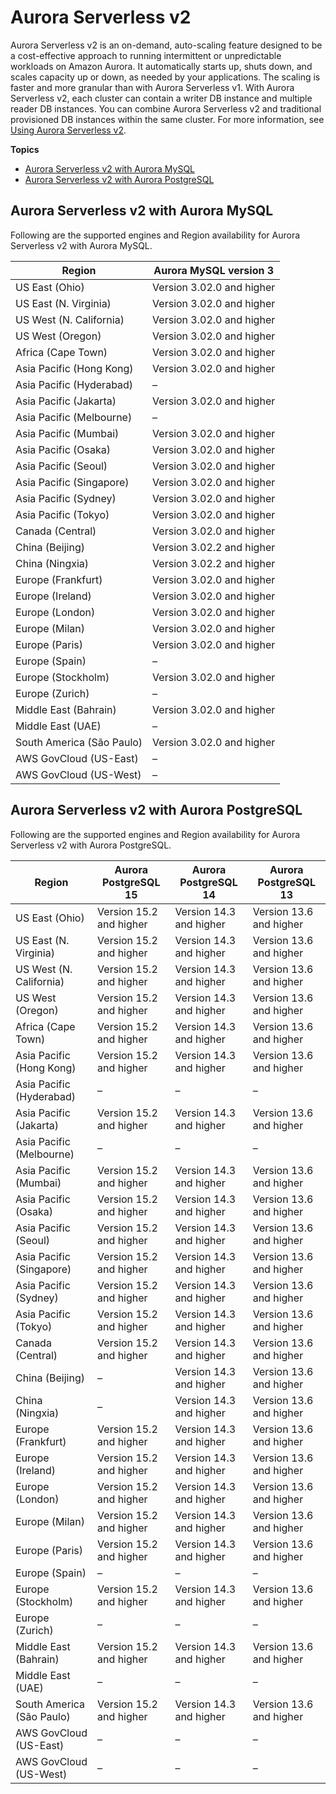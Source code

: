 # Aurora Serverless v2<a name="Concepts.Aurora_Fea_Regions_DB-eng.Feature.ServerlessV2"></a>

Aurora Serverless v2 is an on\-demand, auto\-scaling feature designed to be a cost\-effective approach to running intermittent or unpredictable workloads on Amazon Aurora\. It automatically starts up, shuts down, and scales capacity up or down, as needed by your applications\. The scaling is faster and more granular than with Aurora Serverless v1\. With Aurora Serverless v2, each cluster can contain a writer DB instance and multiple reader DB instances\. You can combine Aurora Serverless v2 and traditional provisioned DB instances within the same cluster\. For more information, see [Using Aurora Serverless v2](aurora-serverless-v2.md)\.

**Topics**
+ [Aurora Serverless v2 with Aurora MySQL](#Concepts.Aurora_Fea_Regions_DB-eng.Feature.ServerlessV2.amy)
+ [Aurora Serverless v2 with Aurora PostgreSQL](#Concepts.Aurora_Fea_Regions_DB-eng.Feature.ServerlessV2.apg)

## Aurora Serverless v2 with Aurora MySQL<a name="Concepts.Aurora_Fea_Regions_DB-eng.Feature.ServerlessV2.amy"></a>

Following are the supported engines and Region availability for Aurora Serverless v2 with Aurora MySQL\.


| Region | Aurora MySQL version 3 | 
| --- | --- | 
| US East \(Ohio\) | Version 3\.02\.0 and higher | 
| US East \(N\. Virginia\) | Version 3\.02\.0 and higher | 
| US West \(N\. California\) | Version 3\.02\.0 and higher | 
| US West \(Oregon\) | Version 3\.02\.0 and higher | 
| Africa \(Cape Town\) | Version 3\.02\.0 and higher | 
| Asia Pacific \(Hong Kong\) | Version 3\.02\.0 and higher | 
| Asia Pacific \(Hyderabad\) | – | 
| Asia Pacific \(Jakarta\) | Version 3\.02\.0 and higher | 
| Asia Pacific \(Melbourne\) | – | 
| Asia Pacific \(Mumbai\) | Version 3\.02\.0 and higher | 
| Asia Pacific \(Osaka\) | Version 3\.02\.0 and higher | 
| Asia Pacific \(Seoul\) | Version 3\.02\.0 and higher | 
| Asia Pacific \(Singapore\) | Version 3\.02\.0 and higher | 
| Asia Pacific \(Sydney\) | Version 3\.02\.0 and higher | 
| Asia Pacific \(Tokyo\) | Version 3\.02\.0 and higher | 
| Canada \(Central\) | Version 3\.02\.0 and higher | 
| China \(Beijing\) | Version 3\.02\.2 and higher | 
| China \(Ningxia\) | Version 3\.02\.2 and higher | 
| Europe \(Frankfurt\) | Version 3\.02\.0 and higher | 
| Europe \(Ireland\) | Version 3\.02\.0 and higher | 
| Europe \(London\) | Version 3\.02\.0 and higher | 
| Europe \(Milan\) | Version 3\.02\.0 and higher | 
| Europe \(Paris\) | Version 3\.02\.0 and higher | 
| Europe \(Spain\) | – | 
| Europe \(Stockholm\) | Version 3\.02\.0 and higher | 
| Europe \(Zurich\) | – | 
| Middle East \(Bahrain\) | Version 3\.02\.0 and higher | 
| Middle East \(UAE\) | – | 
| South America \(São Paulo\) | Version 3\.02\.0 and higher | 
| AWS GovCloud \(US\-East\) | – | 
| AWS GovCloud \(US\-West\) | – | 

## Aurora Serverless v2 with Aurora PostgreSQL<a name="Concepts.Aurora_Fea_Regions_DB-eng.Feature.ServerlessV2.apg"></a>

Following are the supported engines and Region availability for Aurora Serverless v2 with Aurora PostgreSQL\.


| Region | Aurora PostgreSQL 15 | Aurora PostgreSQL 14 | Aurora PostgreSQL 13 | 
| --- | --- | --- | --- | 
| US East \(Ohio\) | Version 15\.2 and higher | Version 14\.3 and higher | Version 13\.6 and higher | 
| US East \(N\. Virginia\) | Version 15\.2 and higher | Version 14\.3 and higher | Version 13\.6 and higher | 
| US West \(N\. California\) | Version 15\.2 and higher | Version 14\.3 and higher | Version 13\.6 and higher | 
| US West \(Oregon\) | Version 15\.2 and higher | Version 14\.3 and higher | Version 13\.6 and higher | 
| Africa \(Cape Town\) | Version 15\.2 and higher | Version 14\.3 and higher | Version 13\.6 and higher | 
| Asia Pacific \(Hong Kong\) | Version 15\.2 and higher | Version 14\.3 and higher | Version 13\.6 and higher | 
| Asia Pacific \(Hyderabad\) | – | – | – | 
| Asia Pacific \(Jakarta\) | Version 15\.2 and higher | Version 14\.3 and higher | Version 13\.6 and higher | 
| Asia Pacific \(Melbourne\) | – | – | – | 
| Asia Pacific \(Mumbai\) | Version 15\.2 and higher | Version 14\.3 and higher | Version 13\.6 and higher | 
| Asia Pacific \(Osaka\) | Version 15\.2 and higher | Version 14\.3 and higher | Version 13\.6 and higher | 
| Asia Pacific \(Seoul\) | Version 15\.2 and higher | Version 14\.3 and higher | Version 13\.6 and higher | 
| Asia Pacific \(Singapore\) | Version 15\.2 and higher | Version 14\.3 and higher | Version 13\.6 and higher | 
| Asia Pacific \(Sydney\) | Version 15\.2 and higher | Version 14\.3 and higher | Version 13\.6 and higher | 
| Asia Pacific \(Tokyo\) | Version 15\.2 and higher | Version 14\.3 and higher | Version 13\.6 and higher | 
| Canada \(Central\) | Version 15\.2 and higher | Version 14\.3 and higher | Version 13\.6 and higher | 
| China \(Beijing\) | – | Version 14\.3 and higher | Version 13\.6 and higher | 
| China \(Ningxia\) | – | Version 14\.3 and higher | Version 13\.6 and higher | 
| Europe \(Frankfurt\) | Version 15\.2 and higher | Version 14\.3 and higher | Version 13\.6 and higher | 
| Europe \(Ireland\) | Version 15\.2 and higher | Version 14\.3 and higher | Version 13\.6 and higher | 
| Europe \(London\) | Version 15\.2 and higher | Version 14\.3 and higher | Version 13\.6 and higher | 
| Europe \(Milan\) | Version 15\.2 and higher | Version 14\.3 and higher | Version 13\.6 and higher | 
| Europe \(Paris\) | Version 15\.2 and higher | Version 14\.3 and higher | Version 13\.6 and higher | 
| Europe \(Spain\) | – | – | – | 
| Europe \(Stockholm\) | Version 15\.2 and higher | Version 14\.3 and higher | Version 13\.6 and higher | 
| Europe \(Zurich\) | – | – | – | 
| Middle East \(Bahrain\) | Version 15\.2 and higher | Version 14\.3 and higher | Version 13\.6 and higher | 
| Middle East \(UAE\) | – | – | – | 
| South America \(São Paulo\) | Version 15\.2 and higher | Version 14\.3 and higher | Version 13\.6 and higher | 
| AWS GovCloud \(US\-East\) | – | – | – | 
| AWS GovCloud \(US\-West\) | – | – | – | 